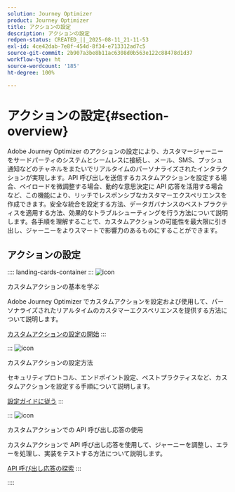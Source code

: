 ```yaml
---
solution: Journey Optimizer
product: Journey Optimizer
title: アクションの設定
description: アクションの設定
redpen-status: CREATED_||_2025-08-11_21-11-53
exl-id: 4ce42dab-7e8f-454d-8f34-e713312ad7c5
source-git-commit: 2b907a3be8b11ac6308d0b563e122c88478d1d37
workflow-type: ht
source-wordcount: '185'
ht-degree: 100%

---
```


# アクションの設定{#section-overview}

Adobe Journey Optimizer のアクションの設定により、カスタマージャーニーをサードパーティのシステムとシームレスに接続し、メール、SMS、プッシュ通知などのチャネルをまたいでリアルタイムのパーソナライズされたインタラクションが実現します。API 呼び出しを送信するカスタムアクションを設定する場合、ペイロードを微調整する場合、動的な意思決定に API 応答を活用する場合など、この機能により、リッチでレスポンシブなカスタマーエクスペリエンスを作成できます。安全な統合を設定する方法、データガバナンスのベストプラクティスを適用する方法、効果的なトラブルシューティングを行う方法について説明します。各手順を理解することで、カスタムアクションの可能性を最大限に引き出し、ジャーニーをよりスマートで影響力のあるものにすることができます。

## アクションの設定

:::: landing-cards-container
:::
![icon](https://cdn.experienceleague.adobe.com/icons/circle-play.svg)

カスタムアクションの基本を学ぶ

Adobe Journey Optimizer でカスタムアクションを設定および使用して、パーソナライズされたリアルタイムのカスタマーエクスペリエンスを提供する方法について説明します。

[カスタムアクションの設定の開始](../using/action/action.md)
:::

:::
![icon](https://cdn.experienceleague.adobe.com/icons/gear.svg)

カスタムアクションの設定方法

セキュリティプロトコル、エンドポイント設定、ベストプラクティスなど、カスタムアクションを設定する手順について説明します。

[設定ガイドに従う](../using/action/about-custom-action-configuration.md)
:::

:::
![icon](https://cdn.experienceleague.adobe.com/icons/code-branch.svg?lang=ja)

カスタムアクションでの API 呼び出し応答の使用

カスタムアクションで API 呼び出し応答を使用して、ジャーニーを調整し、エラーを処理し、実装をテストする方法について説明します。

[API 呼び出し応答の探索](../using/action/action-response.md)
:::

::::
